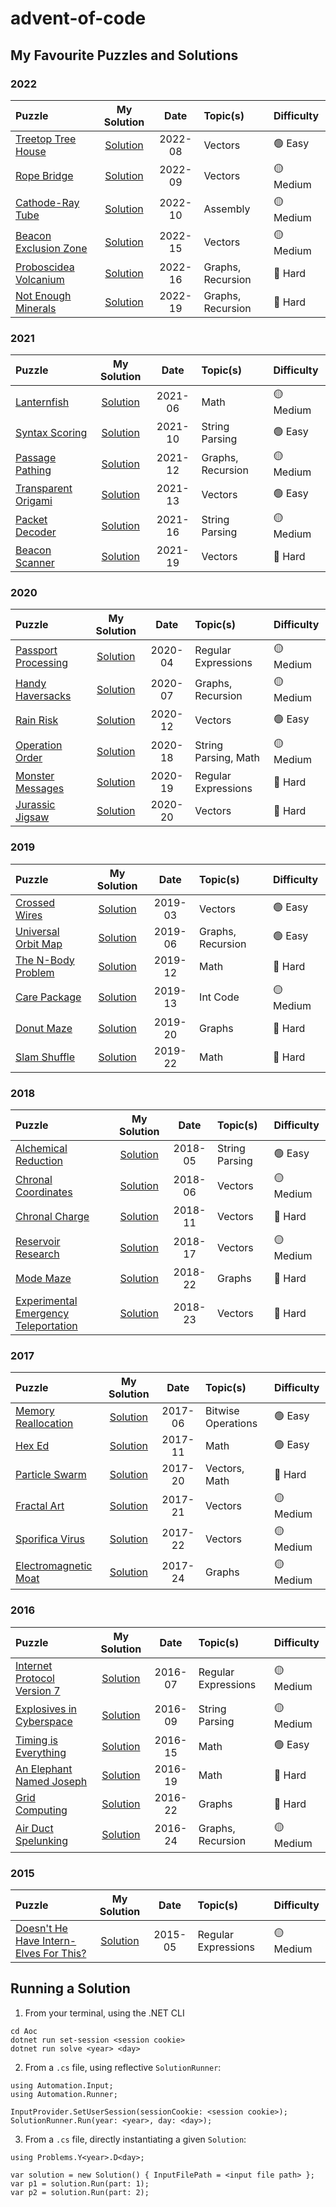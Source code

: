# advent-of-code

## My Favourite Puzzles and Solutions

### 2022
Puzzle | My Solution | Date | Topic(s) | Difficulty
:--- | :---: | :---: | :--- | :---
[Treetop Tree House](https://adventofcode.com/2022/day/8) | [Solution](https://github.com/tmbarker/advent-of-code/blob/main/Problems/Y2022/D08/Solution.cs) | 2022-08 | Vectors | :green_circle: Easy
[Rope Bridge](https://adventofcode.com/2022/day/9) | [Solution](https://github.com/tmbarker/advent-of-code/blob/main/Problems/Y2022/D09/Solution.cs) | 2022-09 | Vectors | :yellow_circle: Medium
[Cathode-Ray Tube](https://adventofcode.com/2022/day/10) | [Solution](https://github.com/tmbarker/advent-of-code/blob/main/Problems/Y2022/D10/Solution.cs) | 2022-10 | Assembly | :yellow_circle: Medium
[Beacon Exclusion Zone](https://adventofcode.com/2022/day/15) | [Solution](https://github.com/tmbarker/advent-of-code/blob/main/Problems/Y2022/D15/Solution.cs) | 2022-15 | Vectors | :yellow_circle: Medium
[Proboscidea Volcanium](https://adventofcode.com/2022/day/16) | [Solution](https://github.com/tmbarker/advent-of-code/blob/main/Problems/Y2022/D16/Solution.cs) | 2022-16 | Graphs, Recursion | :red_circle: Hard
[Not Enough Minerals](https://adventofcode.com/2022/day/19) | [Solution](https://github.com/tmbarker/advent-of-code/blob/main/Problems/Y2022/D19/Solution.cs) | 2022-19 | Graphs, Recursion | :red_circle: Hard

### 2021
Puzzle | My Solution | Date | Topic(s) | Difficulty
:--- | :---: | :---: | :--- | :---
[Lanternfish](https://adventofcode.com/2021/day/6) | [Solution](https://github.com/tmbarker/advent-of-code/blob/main/Problems/Y2021/D06/Solution.cs) | 2021-06 | Math | :yellow_circle: Medium
[Syntax Scoring](https://adventofcode.com/2021/day/10) | [Solution](https://github.com/tmbarker/advent-of-code/blob/main/Problems/Y2021/D10/Solution.cs) | 2021-10 | String Parsing | :green_circle: Easy
[Passage Pathing](https://adventofcode.com/2021/day/12) | [Solution](https://github.com/tmbarker/advent-of-code/blob/main/Problems/Y2021/D12/Solution.cs) | 2021-12 | Graphs, Recursion | :yellow_circle: Medium
[Transparent Origami](https://adventofcode.com/2021/day/13) | [Solution](https://github.com/tmbarker/advent-of-code/blob/main/Problems/Y2021/D13/Solution.cs) | 2021-13 | Vectors | :green_circle: Easy
[Packet Decoder](https://adventofcode.com/2021/day/16) | [Solution](https://github.com/tmbarker/advent-of-code/blob/main/Problems/Y2021/D16/Solution.cs) | 2021-16 | String Parsing | :yellow_circle: Medium
[Beacon Scanner](https://adventofcode.com/2021/day/19) | [Solution](https://github.com/tmbarker/advent-of-code/blob/main/Problems/Y2021/D19/Solution.cs) | 2021-19 | Vectors | :red_circle: Hard

### 2020
Puzzle | My Solution | Date | Topic(s) | Difficulty
:--- | :---: | :---: | :--- | :---
[Passport Processing](https://adventofcode.com/2020/day/4) | [Solution](https://github.com/tmbarker/advent-of-code/blob/main/Problems/Y2020/D04/Solution.cs) | 2020-04 | Regular Expressions | :yellow_circle: Medium
[Handy Haversacks](https://adventofcode.com/2020/day/7) | [Solution](https://github.com/tmbarker/advent-of-code/blob/main/Problems/Y2020/D07/Solution.cs) | 2020-07 | Graphs, Recursion | :yellow_circle: Medium
[Rain Risk](https://adventofcode.com/2020/day/12) | [Solution](https://github.com/tmbarker/advent-of-code/blob/main/Problems/Y2020/D12/Solution.cs) | 2020-12 | Vectors | :green_circle: Easy
[Operation Order](https://adventofcode.com/2020/day/18) | [Solution](https://github.com/tmbarker/advent-of-code/blob/main/Problems/Y2020/D18/Solution.cs) | 2020-18 | String Parsing, Math | :yellow_circle: Medium
[Monster Messages](https://adventofcode.com/2020/day/19) | [Solution](https://github.com/tmbarker/advent-of-code/blob/main/Problems/Y2020/D19/Solution.cs) | 2020-19 | Regular Expressions | :red_circle: Hard
[Jurassic Jigsaw](https://adventofcode.com/2020/day/20) | [Solution](https://github.com/tmbarker/advent-of-code/blob/main/Problems/Y2020/D20/Solution.cs) | 2020-20 | Vectors | :red_circle: Hard

### 2019
Puzzle | My Solution | Date | Topic(s) | Difficulty
:--- | :---: | :---: | :--- | :---
[Crossed Wires](https://adventofcode.com/2019/day/3) | [Solution](https://github.com/tmbarker/advent-of-code/blob/main/Problems/Y2019/D03/Solution.cs) | 2019-03 | Vectors | :green_circle: Easy
[Universal Orbit Map](https://adventofcode.com/2019/day/6) | [Solution](https://github.com/tmbarker/advent-of-code/blob/main/Problems/Y2019/D06/Solution.cs) | 2019-06 | Graphs, Recursion | :green_circle: Easy
[The N-Body Problem](https://adventofcode.com/2019/day/12) | [Solution](https://github.com/tmbarker/advent-of-code/blob/main/Problems/Y2019/D12/Solution.cs) | 2019-12 | Math | :red_circle: Hard
[Care Package](https://adventofcode.com/2019/day/13) | [Solution](https://github.com/tmbarker/advent-of-code/blob/main/Problems/Y2019/D13/Solution.cs) | 2019-13 | Int Code | :yellow_circle: Medium
[Donut Maze](https://adventofcode.com/2019/day/20) | [Solution](https://github.com/tmbarker/advent-of-code/blob/main/Problems/Y2019/D20/Solution.cs) | 2019-20 | Graphs | :red_circle: Hard
[Slam Shuffle](https://adventofcode.com/2019/day/22) | [Solution](https://github.com/tmbarker/advent-of-code/blob/main/Problems/Y2019/D22/Solution.cs) | 2019-22 | Math | :red_circle: Hard

### 2018
Puzzle | My Solution | Date | Topic(s) | Difficulty
:--- | :---: | :---: | :--- | :---
[Alchemical Reduction](https://adventofcode.com/2018/day/5) | [Solution](https://github.com/tmbarker/advent-of-code/blob/main/Problems/Y2018/D05/Solution.cs) | 2018-05 | String Parsing | :green_circle: Easy
[Chronal Coordinates](https://adventofcode.com/2018/day/6) | [Solution](https://github.com/tmbarker/advent-of-code/blob/main/Problems/Y2018/D06/Solution.cs) | 2018-06 | Vectors | :yellow_circle: Medium
[Chronal Charge](https://adventofcode.com/2018/day/11) | [Solution](https://github.com/tmbarker/advent-of-code/blob/main/Problems/Y2018/D11/Solution.cs) | 2018-11 | Vectors | :red_circle: Hard
[Reservoir Research](https://adventofcode.com/2018/day/17) | [Solution](https://github.com/tmbarker/advent-of-code/blob/main/Problems/Y2018/D17/Solution.cs) | 2018-17 | Vectors | :yellow_circle: Medium
[Mode Maze](https://adventofcode.com/2018/day/22) | [Solution](https://github.com/tmbarker/advent-of-code/blob/main/Problems/Y2018/D22/Solution.cs) | 2018-22 | Graphs | :red_circle: Hard
[Experimental Emergency Teleportation](https://adventofcode.com/2018/day/23) | [Solution](https://github.com/tmbarker/advent-of-code/blob/main/Problems/Y2018/D23/Solution.cs) | 2018-23 | Vectors | :red_circle: Hard

### 2017
Puzzle | My Solution | Date | Topic(s) | Difficulty
:--- | :---: | :---: | :--- | :---
[Memory Reallocation](https://adventofcode.com/2017/day/6) | [Solution](https://github.com/tmbarker/advent-of-code/blob/main/Problems/Y2017/D06/Solution.cs) | 2017-06 | Bitwise Operations | :green_circle: Easy
[Hex Ed](https://adventofcode.com/2017/day/11) | [Solution](https://github.com/tmbarker/advent-of-code/blob/main/Problems/Y2017/D11/Solution.cs) | 2017-11 | Math | :green_circle: Easy
[Particle Swarm](https://adventofcode.com/2017/day/20) | [Solution](https://github.com/tmbarker/advent-of-code/blob/main/Problems/Y2017/D20/Solution.cs) | 2017-20 | Vectors, Math | :red_circle: Hard
[Fractal Art](https://adventofcode.com/2017/day/21) | [Solution](https://github.com/tmbarker/advent-of-code/blob/main/Problems/Y2017/D21/Solution.cs) | 2017-21 | Vectors | :yellow_circle: Medium
[Sporifica Virus](https://adventofcode.com/2017/day/22) | [Solution](https://github.com/tmbarker/advent-of-code/blob/main/Problems/Y2017/D22/Solution.cs) | 2017-22 | Vectors | :yellow_circle: Medium
[Electromagnetic Moat](https://adventofcode.com/2017/day/24) | [Solution](https://github.com/tmbarker/advent-of-code/blob/main/Problems/Y2017/D24/Solution.cs) | 2017-24 | Graphs | :yellow_circle: Medium

### 2016
Puzzle | My Solution | Date | Topic(s) | Difficulty
:--- | :---: | :---: | :--- | :---
[Internet Protocol Version 7](https://adventofcode.com/2016/day/7) | [Solution](https://github.com/tmbarker/advent-of-code/blob/main/Problems/Y2016/D07/Solution.cs) | 2016-07 | Regular Expressions | :yellow_circle: Medium
[Explosives in Cyberspace](https://adventofcode.com/2016/day/9) | [Solution](https://github.com/tmbarker/advent-of-code/blob/main/Problems/Y2016/D09/Solution.cs) | 2016-09 | String Parsing | :yellow_circle: Medium
[Timing is Everything](https://adventofcode.com/2016/day/15) | [Solution](https://github.com/tmbarker/advent-of-code/blob/main/Problems/Y2016/D15/Solution.cs) | 2016-15 | Math | :green_circle: Easy
[An Elephant Named Joseph](https://adventofcode.com/2016/day/19) | [Solution](https://github.com/tmbarker/advent-of-code/blob/main/Problems/Y2016/D19/Solution.cs) | 2016-19 | Math | :red_circle: Hard
[Grid Computing](https://adventofcode.com/2016/day/22) | [Solution](https://github.com/tmbarker/advent-of-code/blob/main/Problems/Y2016/D22/Solution.cs) | 2016-22 | Graphs | :red_circle: Hard
[Air Duct Spelunking](https://adventofcode.com/2016/day/24) | [Solution](https://github.com/tmbarker/advent-of-code/blob/main/Problems/Y2016/D24/Solution.cs) | 2016-24 | Graphs, Recursion | :yellow_circle: Medium

### 2015
Puzzle | My Solution | Date | Topic(s) | Difficulty
:--- | :---: | :---: | :--- | :---
[Doesn't He Have Intern-Elves For This?](https://adventofcode.com/2015/day/5) | [Solution](https://github.com/tmbarker/advent-of-code/blob/main/Problems/Y2015/D05/Solution.cs) | 2015-05 | Regular Expressions | :yellow_circle: Medium

## Running a Solution
1. From your terminal, using the .NET CLI
```
cd Aoc
dotnet run set-session <session cookie>
dotnet run solve <year> <day>
```

2. From a `.cs` file, using reflective `SolutionRunner`:
```
using Automation.Input;
using Automation.Runner;

InputProvider.SetUserSession(sessionCookie: <session cookie>);
SolutionRunner.Run(year: <year>, day: <day>);
```
3. From a `.cs` file, directly instantiating a given `Solution`:
```
using Problems.Y<year>.D<day>;

var solution = new Solution() { InputFilePath = <input file path> };
var p1 = solution.Run(part: 1);
var p2 = solution.Run(part: 2);
```
